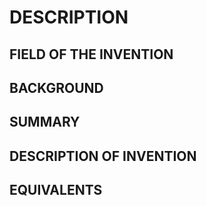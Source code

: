 # DESCRIPTION

## FIELD OF THE INVENTION

## BACKGROUND

## SUMMARY

## DESCRIPTION OF INVENTION

## EQUIVALENTS

